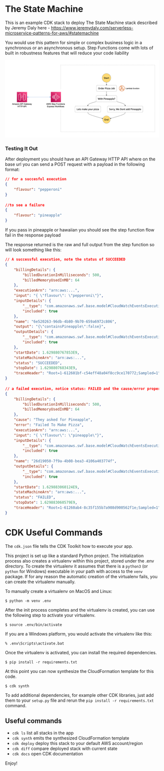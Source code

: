 # The State Machine

This is an example CDK stack to deploy The State Machine stack described by Jeremy Daly here - https://www.jeremydaly.com/serverless-microservice-patterns-for-aws/#statemachine

You would use this pattern for simple or complex business logic in a synchronous or an asynchronous setup. Step Functions come with lots of built in robustness features that will reduce your code liability 

![Architecture](img/statemachine-arch.png)


### Testing It Out

After deployment you should have an API Gateway HTTP API where on the base url you can send a POST request with a payload in the following format:

```json
// for a succesful execution
{
    "flavour": "pepperoni"
}

//to see a failure
{
    "flavour": "pineapple"
}
```

If you pass in pineapple or hawaiian you should see the step function flow fail in the response payload

The response returned is the raw and full output from the step function so will look something like this:

```json
// A successful execution, note the status of SUCCEEDED
{
    "billingDetails": {
        "billedDurationInMilliseconds": 500,
        "billedMemoryUsedInMB": 64
    },
    "executionArn": "arn:aws:...",
    "input": "{ \"flavour\": \"pepperoni\"}",
    "inputDetails": {
        "__type": "com.amazonaws.swf.base.model#CloudWatchEventsExecutionDataDetails",
        "included": true
    },
    "name": "6e520263-96db-4b80-9b70-659a6972c806",
    "output": "{\"containsPineapple\":false}",
    "outputDetails": {
        "__type": "com.amazonaws.swf.base.model#CloudWatchEventsExecutionDataDetails",
        "included": true
    },
    "startDate": 1.629880767853E9,
    "stateMachineArn": "arn:aws:...",
    "status": "SUCCEEDED",
    "stopDate": 1.629880768343E9,
    "traceHeader": "Root=1-612601bf-c54eff48a04f8cc9ce170772;Sampled=1"
}

// a failed execution, notice status: FAILED and the cause/error properties
{
    "billingDetails": {
        "billedDurationInMilliseconds": 500,
        "billedMemoryUsedInMB": 64
    },
    "cause": "They asked for Pineapple",
    "error": "Failed To Make Pizza",
    "executionArn": "arn:aws:...",
    "input": "{ \"flavour\": \"pineapple\"}",
    "inputDetails": {
        "__type": "com.amazonaws.swf.base.model#CloudWatchEventsExecutionDataDetails",
        "included": true
    },
    "name": "26d19050-7f9a-4b08-bea3-4106a403774f",
    "outputDetails": {
        "__type": "com.amazonaws.swf.base.model#CloudWatchEventsExecutionDataDetails",
        "included": true
    },
    "startDate": 1.629883060124E9,
    "stateMachineArn": "arn:aws:...",
    "status": "FAILED",
    "stopDate": 1.629883060579E9,
    "traceHeader": "Root=1-61260ab4-8c35f155b7a908d900562f1e;Sampled=1"
}
```

# CDK Useful Commands

The `cdk.json` file tells the CDK Toolkit how to execute your app.

This project is set up like a standard Python project.  The initialization
process also creates a virtualenv within this project, stored under the .env
directory.  To create the virtualenv it assumes that there is a `python3`
(or `python` for Windows) executable in your path with access to the `venv`
package. If for any reason the automatic creation of the virtualenv fails,
you can create the virtualenv manually.

To manually create a virtualenv on MacOS and Linux:

```
$ python -m venv .env
```

After the init process completes and the virtualenv is created, you can use the following
step to activate your virtualenv.

```
$ source .env/bin/activate
```

If you are a Windows platform, you would activate the virtualenv like this:

```
% .env\Scripts\activate.bat
```

Once the virtualenv is activated, you can install the required dependencies.

```
$ pip install -r requirements.txt
```

At this point you can now synthesize the CloudFormation template for this code.

```
$ cdk synth
```

To add additional dependencies, for example other CDK libraries, just add
them to your `setup.py` file and rerun the `pip install -r requirements.txt`
command.

## Useful commands

 * `cdk ls`          list all stacks in the app
 * `cdk synth`       emits the synthesized CloudFormation template
 * `cdk deploy`      deploy this stack to your default AWS account/region
 * `cdk diff`        compare deployed stack with current state
 * `cdk docs`        open CDK documentation

Enjoy!

